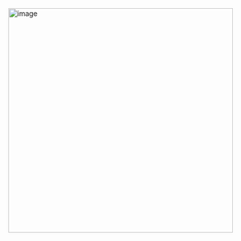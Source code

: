 <img width="450" alt="image" src="https://github.com/user-attachments/assets/73d57164-c584-445c-a760-3065bb6543c7">

